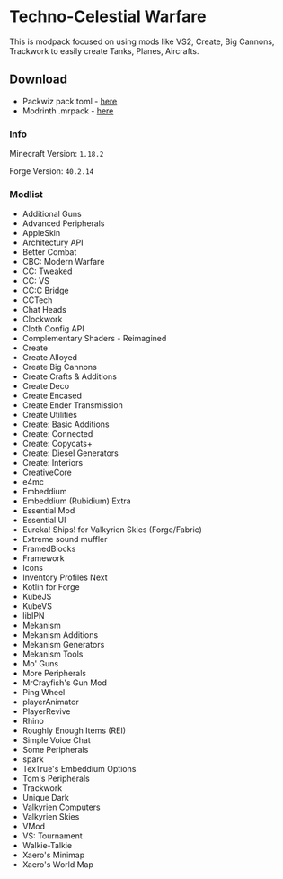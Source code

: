 # Techno-Celestial Warfare

This is modpack focused on using mods like VS2, Create, Big Cannons, Trackwork to easily create Tanks, Planes, Aircrafts.

## Download
- Packwiz pack.toml - [here](https://files.bethetka.ru/techno-celestial-warfare/v1/pack.toml)
- Modrinth .mrpack - [here](https://files.bethetka.ru/techno-celestial-warfare/v1/Techno-Celestial-Warfare-0.1.0.mrpack)

### Info
Minecraft Version: `1.18.2`

Forge Version: `40.2.14`

### Modlist
- Additional Guns
- Advanced Peripherals
- AppleSkin
- Architectury API
- Better Combat
- CBC: Modern Warfare
- CC: Tweaked
- CC: VS
- CC:C Bridge
- CCTech
- Chat Heads
- Clockwork
- Cloth Config API
- Complementary Shaders - Reimagined
- Create
- Create Alloyed
- Create Big Cannons
- Create Crafts & Additions
- Create Deco
- Create Encased
- Create Ender Transmission
- Create Utilities
- Create: Basic Additions
- Create: Connected
- Create: Copycats+
- Create: Diesel Generators
- Create: Interiors
- CreativeCore
- e4mc
- Embeddium
- Embeddium (Rubidium) Extra
- Essential Mod
- Essential UI
- Eureka! Ships! for Valkyrien Skies (Forge/Fabric)
- Extreme sound muffler
- FramedBlocks
- Framework
- Icons
- Inventory Profiles Next
- Kotlin for Forge
- KubeJS
- KubeVS
- libIPN
- Mekanism
- Mekanism Additions
- Mekanism Generators
- Mekanism Tools
- Mo' Guns
- More Peripherals
- MrCrayfish's Gun Mod
- Ping Wheel
- playerAnimator
- PlayerRevive
- Rhino
- Roughly Enough Items (REI)
- Simple Voice Chat
- Some Peripherals
- spark
- TexTrue's Embeddium Options
- Tom's Peripherals
- Trackwork
- Unique Dark
- Valkyrien Computers
- Valkyrien Skies
- VMod
- VS: Tournament
- Walkie-Talkie
- Xaero's Minimap
- Xaero's World Map
